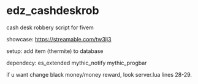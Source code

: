 # edz_cashdeskrob
cash desk robbery script for fivem

showcase: https://streamable.com/tw3lj3

setup: add item (thermite) to database

dependecy: es_extended mythic_notify mythic_progbar

if u want change black money/money reward, look server.lua lines 28-29.

